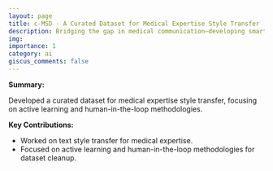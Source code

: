 ```yaml
---
layout: page
title: c-MSD - A Curated Dataset for Medical Expertise Style Transfer
description: Bridging the gap in medical communication—developing smarter, more accurate medical expertise style transfer systems.
img:
importance: 1
category: ai
giscus_comments: false
---
```


**Summary:**

Developed a curated dataset for medical expertise style transfer, focusing on active learning and human-in-the-loop methodologies.

**Key Contributions:**

- Worked on text style transfer for medical expertise.
- Focused on active learning and human-in-the-loop methodologies for dataset cleanup.

